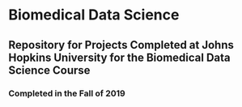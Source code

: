 # Biomedical Data Science

## Repository for Projects Completed at Johns Hopkins University for the Biomedical Data Science Course

### Completed in the Fall of 2019

